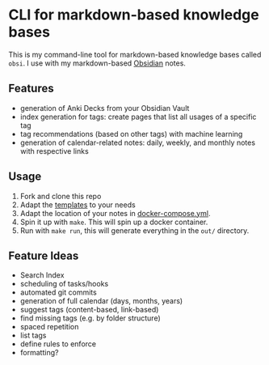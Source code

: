 # CLI for markdown-based knowledge bases
This is my command-line tool for markdown-based knowledge bases called `obsi`.
I use with my markdown-based [Obsidian](https://obsidian.md) notes.

## Features
- generation of Anki Decks from your Obsidian Vault
- index generation for tags: create pages that list all usages of a specific tag
- tag recommendations (based on other tags) with machine learning
- generation of calendar-related notes: daily, weekly, and monthly notes with respective links

## Usage
1. Fork and clone this repo
2. Adapt the [templates](templates) to your needs
3. Adapt the location of your notes in [docker-compose.yml](docker-compose.yml).
4. Spin it up with `make`. This will spin up a docker container.
5. Run with `make run`, this will generate everything in the `out/` directory.

## Feature Ideas
- Search Index
- scheduling of tasks/hooks
- automated git commits
- generation of full calendar (days, months, years)
- suggest tags (content-based, link-based)
- find missing tags (e.g. by folder structure)
- spaced repetition
- list tags
- define rules to enforce
- formatting?
